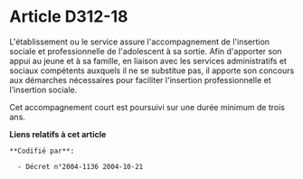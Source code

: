 # Article D312-18

L'établissement ou le service assure l'accompagnement de l'insertion sociale et professionnelle de l'adolescent à sa sortie.
Afin d'apporter son appui au jeune et à sa famille, en liaison avec les services administratifs et sociaux compétents
auxquels il ne se substitue pas, il apporte son concours aux démarches nécessaires pour faciliter l'insertion professionnelle
et l'insertion sociale.

Cet accompagnement court est poursuivi sur une durée minimum de trois ans.

**Liens relatifs à cet article**

	**Codifié par**:

	  - Décret n°2004-1136 2004-10-21
